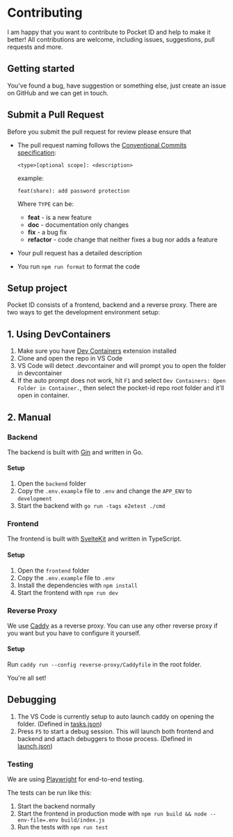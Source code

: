 # Contributing

I am happy that you want to contribute to Pocket ID and help to make it better! All contributions are welcome, including issues, suggestions, pull requests and more.

## Getting started

You've found a bug, have suggestion or something else, just create an issue on GitHub and we can get in touch.

## Submit a Pull Request

Before you submit the pull request for review please ensure that

- The pull request naming follows the [Conventional Commits specification](https://www.conventionalcommits.org):

  `<type>[optional scope]: <description>`

  example:

  ```
  feat(share): add password protection
  ```

  Where `TYPE` can be:

  - **feat** - is a new feature
  - **doc** - documentation only changes
  - **fix** - a bug fix
  - **refactor** - code change that neither fixes a bug nor adds a feature

- Your pull request has a detailed description
- You run `npm run format` to format the code

## Setup project
Pocket ID consists of a frontend, backend and a reverse proxy. There are two ways to get the development environment setup:

## 1. Using DevContainers
1. Make sure you have [Dev Containers](https://marketplace.visualstudio.com/items?itemName=ms-vscode-remote.remote-containers) extension installed
2. Clone and open the repo in VS Code
3. VS Code will detect .devcontainer and will prompt you to open the folder in devcontainer
4. If the auto prompt does not work, hit `F1` and select `Dev Containers: Open Folder in Container.`, then select the pocket-id repo root folder and it'll open in container.

## 2. Manual

### Backend

The backend is built with [Gin](https://gin-gonic.com) and written in Go.

#### Setup

1. Open the `backend` folder
2. Copy the `.env.example` file to `.env` and change the `APP_ENV` to `development`
3. Start the backend with `go run -tags e2etest ./cmd`

### Frontend

The frontend is built with [SvelteKit](https://kit.svelte.dev) and written in TypeScript.

#### Setup

1. Open the `frontend` folder
2. Copy the `.env.example` file to `.env`
3. Install the dependencies with `npm install`
4. Start the frontend with `npm run dev`

### Reverse Proxy
We use [Caddy](https://caddyserver.com) as a reverse proxy. You can use any other reverse proxy if you want but you have to configure it yourself.

#### Setup
Run `caddy run --config reverse-proxy/Caddyfile` in the root folder.

You're all set!

## Debugging
1. The VS Code is currently setup to auto launch caddy on opening the folder. (Defined in [tasks.json](.vscode/tasks.json))
2. Press `F5` to start a debug session. This will launch both frontend and backend and attach debuggers to those process. (Defined in [launch.json](.vscode/launch.json))

### Testing

We are using [Playwright](https://playwright.dev) for end-to-end testing.

The tests can be run like this:
1. Start the backend normally
2. Start the frontend in production mode with `npm run build && node --env-file=.env build/index.js`
3. Run the tests with `npm run test`
